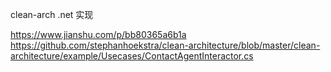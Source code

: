 clean-arch .net 实现

https://www.jianshu.com/p/bb80365a6b1a
https://github.com/stephanhoekstra/clean-architecture/blob/master/clean-architecture/example/Usecases/ContactAgentInteractor.cs
